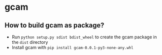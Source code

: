 # gcam

## How to build gcam as package?

* Run `python setup.py sdist bdist_wheel` to create the gcam package in the `dist` directory
* Install gcam with `pip install gcam-0.0.1-py3-none-any.whl`